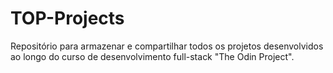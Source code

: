 # TOP-Projects
Repositório para armazenar e compartilhar todos os projetos desenvolvidos ao longo do curso de desenvolvimento full-stack "The Odin Project".
